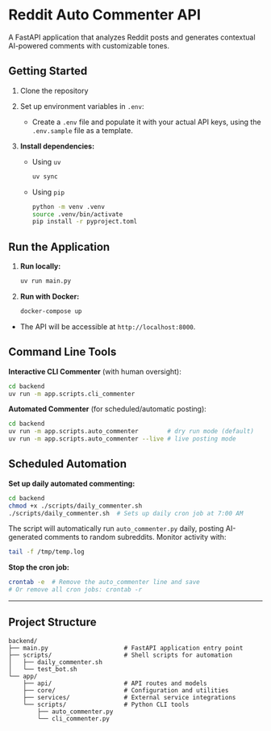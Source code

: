 # Reddit Auto Commenter API

A FastAPI application that analyzes Reddit posts and generates contextual AI-powered comments with customizable tones.

## Getting Started

1. Clone the repository
2. Set up environment variables in `.env`:

   - Create a `.env` file and populate it with your actual API keys, using the `.env.sample` file as a template.

3. **Install dependencies:**
   - Using `uv`
     ```bash
     uv sync
     ```
   - Using `pip`
     ```bash
     python -m venv .venv
     source .venv/bin/activate
     pip install -r pyproject.toml
     ```

## Run the Application

1. **Run locally:**
   ```bash
   uv run main.py
   ```
2. **Run with Docker:**
   ```bash
   docker-compose up
   ```

- The API will be accessible at `http://localhost:8000`.

## Command Line Tools

**Interactive CLI Commenter** (with human oversight):

```bash
cd backend
uv run -m app.scripts.cli_commenter
```

**Automated Commenter** (for scheduled/automatic posting):

```bash
cd backend
uv run -m app.scripts.auto_commenter        # dry run mode (default)
uv run -m app.scripts.auto_commenter --live # live posting mode
```

## Scheduled Automation

**Set up daily automated commenting:**

```bash
cd backend
chmod +x ./scripts/daily_commenter.sh
./scripts/daily_commenter.sh  # Sets up daily cron job at 7:00 AM
```

The script will automatically run `auto_commenter.py` daily, posting AI-generated comments to random subreddits. Monitor activity with:

```bash
tail -f /tmp/temp.log
```

**Stop the cron job:**

```bash
crontab -e  # Remove the auto_commenter line and save
# Or remove all cron jobs: crontab -r
```

---

## Project Structure

```
backend/
├── main.py                     # FastAPI application entry point
├── scripts/                    # Shell scripts for automation
│   ├── daily_commenter.sh
│   └── test_bot.sh
└── app/
    ├── api/                    # API routes and models
    ├── core/                   # Configuration and utilities
    ├── services/               # External service integrations
    └── scripts/                # Python CLI tools
        ├── auto_commenter.py
        └── cli_commenter.py
```
